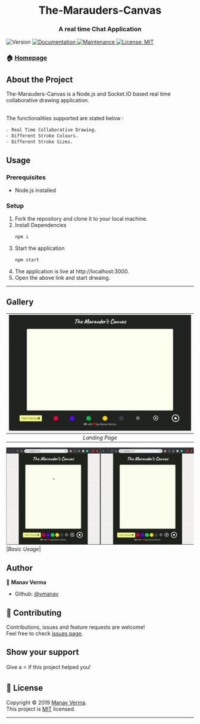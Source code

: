 <h1 align="center">The-Marauders-Canvas</h1>
<h3 align="center">A real time Chat Application</h3>
<p>

  <img alt="Version" src="https://img.shields.io/badge/version-1.0.0-blue.svg?cacheSeconds=2592000" />
  <a href="https://github.com/vmanav/The-Marauders-Canvas#readme" target="_blank">
    <img alt="Documentation" src="https://img.shields.io/badge/documentation-yes-brightgreen.svg" />
  </a>
  <a href="https://github.com/vmanav/The-Marauders-Canvas/graphs/commit-activity" target="_blank">
    <img alt="Maintenance" src="https://img.shields.io/badge/Maintained%3F-yes-green.svg" />
  </a>
  <a href="https://github.com/vmanav/The-Marauders-Canvas/blob/master/LICENSE" target="_blank">
    <img alt="License: MIT" src="https://img.shields.io/github/license/vmanav/The-Marauders-Canvas" />
  </a>
</p>

### 🏠 [Homepage](https://github.com/vmanav/The-Marauders-Canvas#readme)

## About the Project

The-Marauders-Canvas is a Node.js and  Socket.IO based real time collaborative drawing application.

<br/>
The functionalities supported are stated below :

```
- Real Time Collaborative Drawing.
- Different Stroke Colours.
- Different Stroke Sizes.
```
## Usage

### Prerequisites 

* Node.js installed

### Setup

1. Fork the repository and clone it to your local machine.
1. Install Dependencies
    ```sh
    npm i
    ```
1. Start the application
    ```sh
    npm start
1. The application is live at http://localhost:3000.
1. Open the above link and start drwaing.

---

## Gallery

|![Home Page](./public/screenshots/landing.png)|
|:-------:|
|*Landing Page*|
![Basic Usage](./public/screenshots/basicUsage.gif)
|*Basic Usage*|

## Author

👤 **Manav Verma**

* Github: [@vmanav](https://github.com/vmanav)

## 🤝 Contributing

Contributions, issues and feature requests are welcome!<br />Feel free to check [issues page](https://github.com/vmanav/The-Marauders-Canvas/issues).

## Show your support

Give a ⭐️ if this project helped you!

## 📝 License

Copyright © 2019 [Manav Verma](https://github.com/vmanav).<br />
This project is [MIT](https://github.com/vmanav/The-Marauders-Canvas/blob/master/LICENSE) licensed.

***
